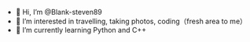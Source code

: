 - 👋 Hi, I’m @Blank-steven89
- 👀 I’m interested in travelling, taking photos, coding（fresh area to me）
- 🌱 I’m currently learning Python and C++



<!---
Blank-steven89/Blank-steven89 is a ✨ special ✨ repository because its `README.md` (this file) appears on your GitHub profile.
You can click the Preview link to take a look at your changes.
--->
